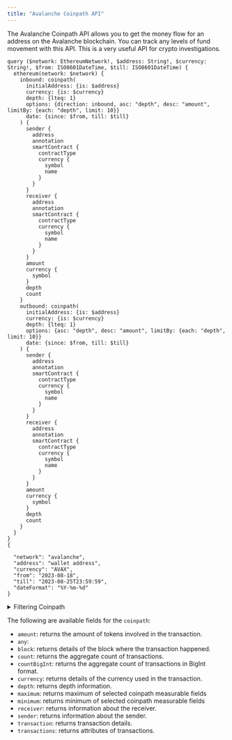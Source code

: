 ```yaml
---
title: "Avalanche Coinpath API"
---
```


<head>
<meta name="title" content="Avalanche Coinpath API"/>

<meta name="description" content="Trace fund flows in AVAX blockchain addresses, monitor transactions, and conduct crypto investigations with depth and currency filters."/>

<meta name="keywords" content="Avalanche address analysis, Avalanche transaction monitoring, Crypto fund tracing, Transaction depth, Avalanche address tracking, Avalanche money flow, AVAX "/>

<meta name="robots" content="index, follow"/>
<meta http-equiv="Content-Type" content="text/html; charset=utf-8"/>
<meta name="language" content="English"/>

<!-- Open Graph / Facebook -->
<meta property="og:type" content="website" />

<meta property="og:title" content="Avalanche Coinpath API" />

<meta property="og:description" content="Trace fund flows in AVAX blockchain addresses, monitor transactions, and conduct crypto investigations with depth and currency filters."/>

<!-- Twitter -->
<meta property="twitter:card" content="summary_large_image" />

<meta property="twitter:title" content="Avalanche Coinpath API" />

<meta property="twitter:description" content="Trace fund flows in AVAX blockchain addresses, monitor transactions, and conduct crypto investigations with depth and currency filters." />
</head>

The Avalanche Coinpath API allows you to get the money flow for an address on the Avalanche blockchain. You can track any levels of fund movement with this API. This is a very useful API for crypto investigations.

```
query ($network: EthereumNetwork!, $address: String!, $currency: String!, $from: ISO8601DateTime, $till: ISO8601DateTime) {
  ethereum(network: $network) {
    inbound: coinpath(
      initialAddress: {is: $address}
      currency: {is: $currency}
      depth: {lteq: 1}
      options: {direction: inbound, asc: "depth", desc: "amount", limitBy: {each: "depth", limit: 10}}
      date: {since: $from, till: $till}
    ) {
      sender {
        address
        annotation
        smartContract {
          contractType
          currency {
            symbol
            name
          }
        }
      }
      receiver {
        address
        annotation
        smartContract {
          contractType
          currency {
            symbol
            name
          }
        }
      }
      amount
      currency {
        symbol
      }
      depth
      count
    }
    outbound: coinpath(
      initialAddress: {is: $address}
      currency: {is: $currency}
      depth: {lteq: 1}
      options: {asc: "depth", desc: "amount", limitBy: {each: "depth", limit: 10}}
      date: {since: $from, till: $till}
    ) {
      sender {
        address
        annotation
        smartContract {
          contractType
          currency {
            symbol
            name
          }
        }
      }
      receiver {
        address
        annotation
        smartContract {
          contractType
          currency {
            symbol
            name
          }
        }
      }
      amount
      currency {
        symbol
      }
      depth
      count
    }
  }
}
{

  "network": "avalanche",
  "address": "wallet address",
  "currency": "AVAX",
  "from": "2023-08-18",
  "till": "2023-08-25T23:59:59",
  "dateFormat": "%Y-%m-%d"
}

```

<details>
<summary> Filtering Coinpath</summary>

Coinpath data can be filtered using following arguments:

- `currency`: Filter by the currency involved in the transaction.
- `date`: Filter by the date of the transaction.
- `depth`: Filter by the depth of the transaction.
- `initialAddress`: Filter by the initial address.
- `initialDate`: Filter by the initial date.
- `initialTime`: Filter by the initial time.
- `options`: Filter returned data by ordering, limiting, and constraining it.
- `receiver`: Filter by the receiver's address.
- `sender`: Filter by the sender's address.
- `time`: Filter by the time of the transaction.

</details>

The following are available fields for the `coinpath`:

- `amount`: returns the amount of tokens involved in the transaction.
- `any`:
- `block`: returns details of the block where the transaction happened.
- `count`: returns the aggregate count of transactions.
- `countBigInt`: returns the aggregate count of transactions in BigInt format.
- `currency`: returns details of the currency used in the transaction.
- `depth`: returns depth information.
- `maximum`: returns maximum of selected coinpath measurable fields
- `minimum`: returns minimum of selected coinpath measurable fields
- `receiver`: returns information about the receiver.
- `sender`: returns information about the sender.
- `transaction`: returns transaction details.
- `transactions`: returns attributes of transactions.
